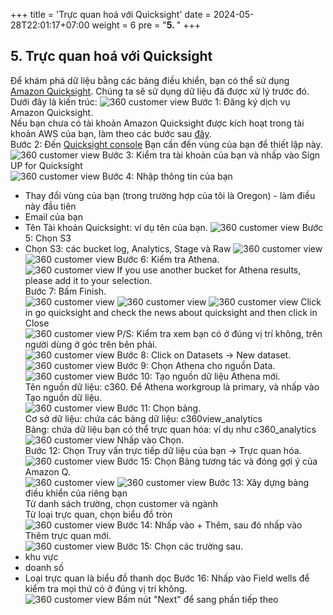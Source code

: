 +++
title = 'Trực quan hoá với Quicksight'
date = 2024-05-28T22:01:17+07:00
weight = 6
pre = "<b>5. </b>"
+++

## 5. Trực quan hoá với Quicksight
Để khám phá dữ liệu bằng các bảng điều khiển, bạn có thể sử dụng [Amazon Quicksight](https://aws.amazon.com/quicksight/?nc1=h_ls). Chúng ta sẽ sử dụng dữ liệu đã được xử lý trước đó. Dưới đây là kiến trúc: 
![360 customer view](https://vuha7394.github.io/workshop-aws2/images/assets/160.png) 
Bước 1: Đăng ký dịch vụ Amazon Quicksight.  
Nếu bạn chưa có tài khoản Amazon Quicksight được kích hoạt trong tài khoản AWS của bạn, làm theo các bước sau [đây](https://www.google.com/url?q=https://docs.aws.amazon.com/quicksight/latest/user/setup-new-quicksight-account.html&sa=D&source=docs&ust=1716835727056335&usg=AOvVaw2jemETLlPbWH9UrXj9Ptfk).  
Bước 2: Đến [Quicksight console](https://quicksight.aws.amazon.com/sn/start) Bạn cần đến vùng của bạn để thiết lập này.  
![360 customer view](https://vuha7394.github.io/workshop-aws2/images/assets/161.png) 
Bước 3: Kiểm tra tài khoản của bạn và nhấp vào Sign UP for Quicksight  
![360 customer view](https://vuha7394.github.io/workshop-aws2/images/assets/162.png) 
Bước 4: Nhập thông tin của bạn  
+ Thay đổi vùng của bạn (trong trường hợp của tôi là Oregon) - làm điều này đầu tiên
+ Email của bạn
+ Tên Tài khoản Quicksight: ví dụ tên của bạn.
![360 customer view](https://vuha7394.github.io/workshop-aws2/images/assets/163.png) 
Bước 5: Chọn S3
+ Chọn S3: các bucket log, Analytics, Stage và Raw
![360 customer view](https://vuha7394.github.io/workshop-aws2/images/assets/164.png) 
![360 customer view](https://vuha7394.github.io/workshop-aws2/images/assets/165.png) 
Bước 6: Kiểm tra Athena.  
![360 customer view](https://vuha7394.github.io/workshop-aws2/images/assets/166.png) 
If you use another bucket for Athena results, please add it to your selection.  
Bước 7: Bấm Finish.  
![360 customer view](https://vuha7394.github.io/workshop-aws2/images/assets/167.png) 
![360 customer view](https://vuha7394.github.io/workshop-aws2/images/assets/168.png) 
![360 customer view](https://vuha7394.github.io/workshop-aws2/images/assets/169.png) 
Click in go quicksight and check the news about quicksight and then click in Close  
![360 customer view](https://vuha7394.github.io/workshop-aws2/images/assets/170.png) 
P/S: Kiểm tra xem bạn có ở đúng vị trí không, trên người dùng ở góc trên bên phải.  
![360 customer view](https://vuha7394.github.io/workshop-aws2/images/assets/171.png) 
Bước 8: Click on Datasets -> New dataset.  
![360 customer view](https://vuha7394.github.io/workshop-aws2/images/assets/172.png) 
Bước 9: Chọn Athena cho nguồn Data.  
![360 customer view](https://vuha7394.github.io/workshop-aws2/images/assets/173.png) 
Bước 10: Tạo nguồn dữ liệu Athena mới.  
Tên nguồn dữ liệu: c360. Để Athena workgroup là primary, và nhấp vào Tạo nguồn dữ liệu.  
![360 customer view](https://vuha7394.github.io/workshop-aws2/images/assets/174.png) 
Bước 11: Chọn bảng.  
Cơ sở dữ liệu: chứa các bảng dữ liệu: c360view_analytics  
Bảng: chứa dữ liệu bạn có thể trực quan hóa: ví dụ như c360_analytics  
![360 customer view](https://vuha7394.github.io/workshop-aws2/images/assets/175.png) 
Nhấp vào Chọn.  
Bước 12: Chọn Truy vấn trực tiếp dữ liệu của bạn -> Trực quan hóa.  
![360 customer view](https://vuha7394.github.io/workshop-aws2/images/assets/176.png) 
Bước 15: Chọn Bảng tương tác và đóng gợi ý của Amazon Q.  
![360 customer view](https://vuha7394.github.io/workshop-aws2/images/assets/177.png) 
![360 customer view](https://vuha7394.github.io/workshop-aws2/images/assets/178.png) 
Bước 13: Xây dựng bảng điều khiển của riêng bạn  
Từ danh sách trường, chọn customer và ngành  
Từ loại trực quan, chọn biểu đồ tròn  
![360 customer view](https://vuha7394.github.io/workshop-aws2/images/assets/179.png) 
Bước 14: Nhấp vào + Thêm, sau đó nhấp vào Thêm trực quan mới.  
![360 customer view](https://vuha7394.github.io/workshop-aws2/images/assets/180.png) 
Bước 15: Chọn các trường sau.  
+ khu vực
+ doanh số
+ Loại trực quan là biểu đồ thanh dọc
Bước 16: Nhấp vào Field wells để kiểm tra mọi thứ có ở đúng vị trí không.  
![360 customer view](https://vuha7394.github.io/workshop-aws2/images/assets/181.png) 
Bấm nút "Next" để sang phần tiếp theo  